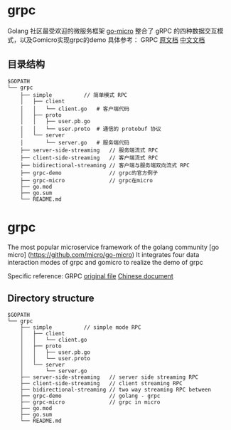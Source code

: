 # grpc

Golang 社区最受欢迎的微服务框架 [go-micro](https://github.com/micro/go-micro) 
整合了 gRPC 的四种数据交互模式，以及Gomicro实现grpc的demo
具体参考：
GRPC
[原文档](https://grpc.io/docs/tutorials/basic/go.html) 
[中文文档](https://doc.oschina.net/grpc)


## 目录结构

```
$GOPATH
└── grpc
    ├── simple			// 简单模式 RPC
    │   ├── client	
    │   │   └── client.go	# 客户端代码
    │   ├── proto			
    │   │   ├── user.pb.go	
    │   │   └── user.proto	# 通信的 protobuf 协议
    │   └── server
    │       └── server.go	# 服务端代码
    ├── server-side-streaming	// 服务端流式 RPC 
    ├── client-side-streaming	// 客户端流式 RPC 
    ├── bidirectional-streaming	// 客户端与服务端双向流式 RPC
    ├── grpc-demo               // grpc的官方例子
    ├── grpc-micro              // grpc在micro
    ├── go.mod
    ├── go.sum
    └── README.md
```

# grpc

The most popular microservice framework of the golang community [go micro] (https://github.com/micro/go-micro)
It integrates four data interaction modes of grpc and gomicro to realize the demo of grpc

Specific reference:
GRPC
[original file](https://grpc.io/docs/tutorials/basic/go.html)
[Chinese document](https://doc.oschina.net/grpc)

## Directory structure

```
$GOPATH
└── grpc
    ├── simple			// simple mode RPC
    │   ├── client	
    │   │   └── client.go
    │   ├── proto			
    │   │   ├── user.pb.go	
    │   │   └── user.proto
    │   └── server
    │       └── server.go
    ├── server-side-streaming	// server side streaming RPC 
    ├── client-side-streaming	// client streaming RPC 
    ├── bidirectional-streaming	// two way streaming RPC between
    ├── grpc-demo               // golang - grpc
    ├── grpc-micro              // grpc in micro
    ├── go.mod
    ├── go.sum
    └── README.md
``` 

